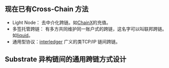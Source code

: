## 现在已有Cross-Chain 方法
- Light Node： 去中介化跨链。如[ChainX](https://github.com/chainx-org/ChainX)的充值。
- 多签托管跨链： 有多方共同维护同一账户式的跨链，这名字可以叫联邦跨链。 如[liquid](https://www.blockstream.com/liquid/)。
- 通用型协议：[interledger](https://github.com/interledger/rfcs) 广义的类TCP/IP 链间跨链。

## Substrate 异构链间的通用跨链方式设计
